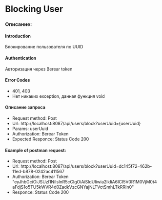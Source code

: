 # Blocking User 

### Описание:

#### Introduction
Блокирование пользователя по UUID

#### Authentication
Авторизация через Berear token

#### Error Codes
- 401, 403
- Нет никаких exception, данная функция void

#### Описание запроса
- Request method: Post
- Url: http://localhost:8087/api/users/block?userUuid={userUuid}
- Params: userUuid
- Authorization: Berear Token
- Expected Responce: Status Code 200

#### Example of postman request:
- Request method: Post
- Url: http://localhost:8087/api/users/block?userUuid=dc145f72-462b-11ed-b878-0242ac411567
- Authorization: Berear Token "eyJhbGciOiJSUzI1NiIsInR5cCIgOiAiSldUIiwia2lkIiA6ICI5V0R1M0VjM0t4aFdjS1o5TU5kWVR4d0ZadkVzcGNYajNLTVctSmhLTkRRIn0"
- Responce: Status Code 200
